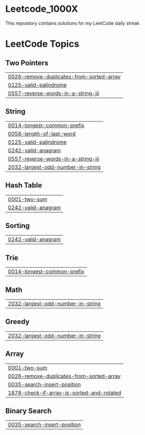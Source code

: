 # Leetcode_1000X
This repository contains solutions for my LeetCode daily streak

<!---LeetCode Topics Start-->
# LeetCode Topics
## Two Pointers
|  |
| ------- |
| [0026-remove-duplicates-from-sorted-array](https://github.com/Ayesha-chaudhry/Leetcode_1000X/tree/master/0026-remove-duplicates-from-sorted-array) |
| [0125-valid-palindrome](https://github.com/Ayesha-chaudhry/Leetcode_1000X/tree/master/0125-valid-palindrome) |
| [0557-reverse-words-in-a-string-iii](https://github.com/Ayesha-chaudhry/Leetcode_1000X/tree/master/0557-reverse-words-in-a-string-iii) |
## String
|  |
| ------- |
| [0014-longest-common-prefix](https://github.com/Ayesha-chaudhry/Leetcode_1000X/tree/master/0014-longest-common-prefix) |
| [0058-length-of-last-word](https://github.com/Ayesha-chaudhry/Leetcode_1000X/tree/master/0058-length-of-last-word) |
| [0125-valid-palindrome](https://github.com/Ayesha-chaudhry/Leetcode_1000X/tree/master/0125-valid-palindrome) |
| [0242-valid-anagram](https://github.com/Ayesha-chaudhry/Leetcode_1000X/tree/master/0242-valid-anagram) |
| [0557-reverse-words-in-a-string-iii](https://github.com/Ayesha-chaudhry/Leetcode_1000X/tree/master/0557-reverse-words-in-a-string-iii) |
| [2032-largest-odd-number-in-string](https://github.com/Ayesha-chaudhry/Leetcode_1000X/tree/master/2032-largest-odd-number-in-string) |
## Hash Table
|  |
| ------- |
| [0001-two-sum](https://github.com/Ayesha-chaudhry/Leetcode_1000X/tree/master/0001-two-sum) |
| [0242-valid-anagram](https://github.com/Ayesha-chaudhry/Leetcode_1000X/tree/master/0242-valid-anagram) |
## Sorting
|  |
| ------- |
| [0242-valid-anagram](https://github.com/Ayesha-chaudhry/Leetcode_1000X/tree/master/0242-valid-anagram) |
## Trie
|  |
| ------- |
| [0014-longest-common-prefix](https://github.com/Ayesha-chaudhry/Leetcode_1000X/tree/master/0014-longest-common-prefix) |
## Math
|  |
| ------- |
| [2032-largest-odd-number-in-string](https://github.com/Ayesha-chaudhry/Leetcode_1000X/tree/master/2032-largest-odd-number-in-string) |
## Greedy
|  |
| ------- |
| [2032-largest-odd-number-in-string](https://github.com/Ayesha-chaudhry/Leetcode_1000X/tree/master/2032-largest-odd-number-in-string) |
## Array
|  |
| ------- |
| [0001-two-sum](https://github.com/Ayesha-chaudhry/Leetcode_1000X/tree/master/0001-two-sum) |
| [0026-remove-duplicates-from-sorted-array](https://github.com/Ayesha-chaudhry/Leetcode_1000X/tree/master/0026-remove-duplicates-from-sorted-array) |
| [0035-search-insert-position](https://github.com/Ayesha-chaudhry/Leetcode_1000X/tree/master/0035-search-insert-position) |
| [1878-check-if-array-is-sorted-and-rotated](https://github.com/Ayesha-chaudhry/Leetcode_1000X/tree/master/1878-check-if-array-is-sorted-and-rotated) |
## Binary Search
|  |
| ------- |
| [0035-search-insert-position](https://github.com/Ayesha-chaudhry/Leetcode_1000X/tree/master/0035-search-insert-position) |
<!---LeetCode Topics End-->